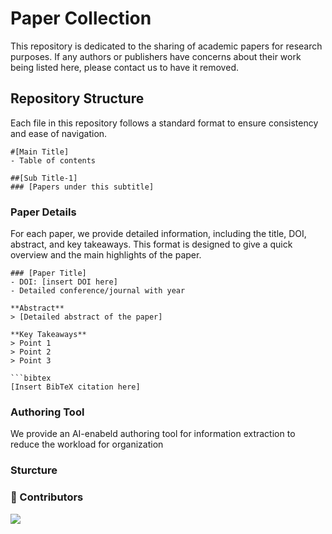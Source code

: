 # Paper Collection 

This repository is dedicated to the sharing of academic papers for research purposes. If any authors or publishers have concerns about their work being listed here, please contact us to have it removed.

## Repository Structure

Each file in this repository follows a standard format to ensure consistency and ease of navigation.

```
#[Main Title]
- Table of contents

##[Sub Title-1]
### [Papers under this subtitle]

```

### Paper Details

For each paper, we provide detailed information, including the title, DOI, abstract, and key takeaways. This format is designed to give a quick overview and the main highlights of the paper.

```
### [Paper Title]
- DOI: [insert DOI here]
- Detailed conference/journal with year

**Abstract**
> [Detailed abstract of the paper]

**Key Takeaways**
> Point 1
> Point 2
> Point 3

​```bibtex
[Insert BibTeX citation here]

```
### Authoring Tool

We provide an AI-enabeld authoring tool for information extraction to reduce the workload for organization

### Sturcture


### 💪 Contributors
<a href="[https://github.com/SALT-Lab-Human-AI/Literature-review]">
  <img src="https://contrib.rocks/image?repo=SALT-Lab-Human-AI/Literature-review" />
</a>
